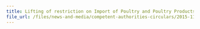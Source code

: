 ```yaml
---
title: Lifting of restriction on Import of Poultry and Poultry Products from Nebraska and Minnesota, USA  
file_url: /files/news-and-media/competent-authorities-circulars/2015-11-06-CA2.pdf
---
```

